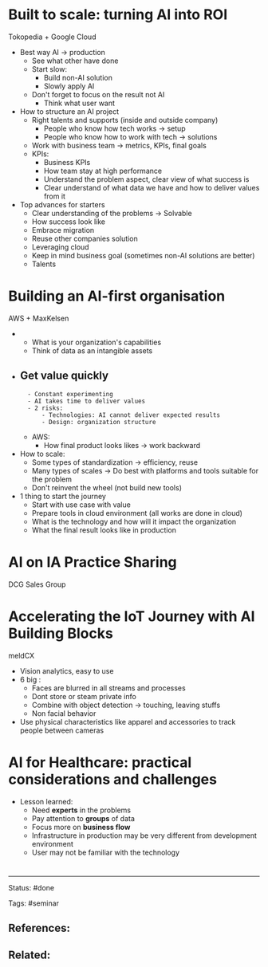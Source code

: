 # Built to scale: turning AI into ROI

Tokopedia + Google Cloud
- Best way AI -> production
	- See what other have done
	- Start slow:
		- Build non-AI solution
		- Slowly apply AI
	- Don't forget to focus on the result not AI
		- Think what user want
- How to structure an AI project
	- Right talents and supports (inside and outside company)
		- People who know how tech works -> setup
		- People who know how to work with tech -> solutions
	- Work with business team -> metrics, KPIs, final goals
	- KPIs:
		- Business KPIs
		- How team stay at high performance
		- Understand the problem aspect, clear view of what success is
		- Clear understand of what data we have and how to deliver values from it
- Top advances for starters
	- Clear understanding of the problems -> Solvable
	- How success look like
	- Embrace migration
	- Reuse other companies solution
	- Leveraging cloud
	- Keep in mind business goal (sometimes non-AI solutions are better)
	- Talents

# Building an AI-first organisation
AWS + MaxKelsen

- 
	- What is your organization's capabilities
	- Think of data as an intangible assets
- Get value quickly
	- 
		- Constant experimenting
		- AI takes time to deliver values
		- 2 risks:
			- Technologies: AI cannot deliver expected results
			- Design: organization structure
	- AWS:
		- How final product looks likes -> work backward
- How to scale:
	- Some types of standardization -> efficiency, reuse
	- Many types of scales -> Do best with platforms and tools suitable for the problem
	- Don't reinvent the wheel (not build new tools)
- 1 thing to start the journey
	- Start with use case with value
	- Prepare tools in cloud environment (all works are done in cloud)
	- What is the technology and how will it impact the organization
	- What the final result looks like in production

# AI on IA Practice Sharing
 DCG Sales Group

# Accelerating the IoT Journey with AI Building Blocks
meldCX

- Vision analytics, easy to use
- 6 big :
	- Faces are blurred in all streams and processes
	- Dont store or steam private info
	- Combine with object detection -> touching, leaving stuffs
	- Non facial behavior
- Use physical characteristics like apparel and accessories to track people between cameras

# AI for Healthcare: practical considerations and challenges

- Lesson learned:
	- Need **experts** in the problems
	- Pay attention to **groups** of data
	- Focus more on **business flow**
	- Infrastructure in production may be very different from development environment
	- User may not be familiar with the technology


# 

---
Status: #done

Tags: #seminar

References:
- 

Related:
- 
